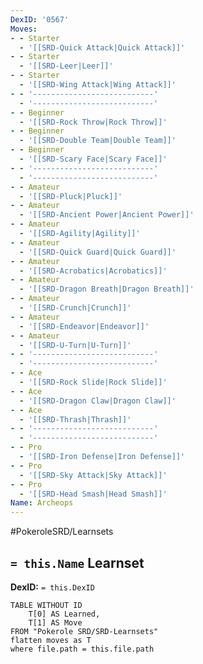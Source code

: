 ```yaml
---
DexID: '0567'
Moves:
- - Starter
  - '[[SRD-Quick Attack|Quick Attack]]'
- - Starter
  - '[[SRD-Leer|Leer]]'
- - Starter
  - '[[SRD-Wing Attack|Wing Attack]]'
- - '---------------------------'
  - '---------------------------'
- - Beginner
  - '[[SRD-Rock Throw|Rock Throw]]'
- - Beginner
  - '[[SRD-Double Team|Double Team]]'
- - Beginner
  - '[[SRD-Scary Face|Scary Face]]'
- - '---------------------------'
  - '---------------------------'
- - Amateur
  - '[[SRD-Pluck|Pluck]]'
- - Amateur
  - '[[SRD-Ancient Power|Ancient Power]]'
- - Amateur
  - '[[SRD-Agility|Agility]]'
- - Amateur
  - '[[SRD-Quick Guard|Quick Guard]]'
- - Amateur
  - '[[SRD-Acrobatics|Acrobatics]]'
- - Amateur
  - '[[SRD-Dragon Breath|Dragon Breath]]'
- - Amateur
  - '[[SRD-Crunch|Crunch]]'
- - Amateur
  - '[[SRD-Endeavor|Endeavor]]'
- - Amateur
  - '[[SRD-U-Turn|U-Turn]]'
- - '---------------------------'
  - '---------------------------'
- - Ace
  - '[[SRD-Rock Slide|Rock Slide]]'
- - Ace
  - '[[SRD-Dragon Claw|Dragon Claw]]'
- - Ace
  - '[[SRD-Thrash|Thrash]]'
- - '---------------------------'
  - '---------------------------'
- - Pro
  - '[[SRD-Iron Defense|Iron Defense]]'
- - Pro
  - '[[SRD-Sky Attack|Sky Attack]]'
- - Pro
  - '[[SRD-Head Smash|Head Smash]]'
Name: Archeops
---
```


#PokeroleSRD/Learnsets

## `= this.Name` Learnset

**DexID:** `= this.DexID`

```dataview
TABLE WITHOUT ID
    T[0] AS Learned,
    T[1] AS Move
FROM "Pokerole SRD/SRD-Learnsets"
flatten moves as T
where file.path = this.file.path
```
